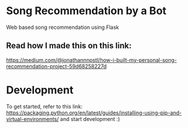 # Song Recommendation by a Bot

Web based song recommendation using Flask

## Read how I made this on this link:

https://medium.com/@jonathannnpstl/how-i-built-my-personal-song-recommendation-project-59d68258227d

# Development

To get started, refer to this link:
https://packaging.python.org/en/latest/guides/installing-using-pip-and-virtual-environments/
and start development :)

